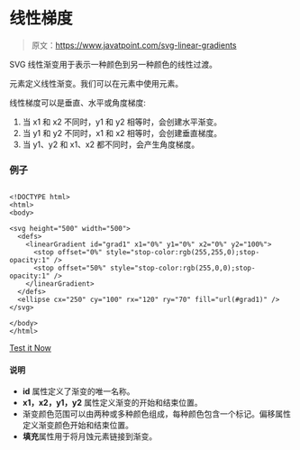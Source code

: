 # 线性梯度

> 原文：<https://www.javatpoint.com/svg-linear-gradients>

SVG 线性渐变用于表示一种颜色到另一种颜色的线性过渡。

<lineargradient>元素定义线性渐变。我们可以在<defs>元素中使用<lineargradient>元素。</lineargradient></defs></lineargradient>

线性梯度可以是垂直、水平或角度梯度:

1.  当 x1 和 x2 不同时，y1 和 y2 相等时，会创建水平渐变。
2.  当 y1 和 y2 不同时，x1 和 x2 相等时，会创建垂直梯度。
3.  当 y1、y2 和 x1、x2 都不同时，会产生角度梯度。

### 例子

```

<!DOCTYPE html>
<html>
<body>

<svg height="500" width="500">
  <defs>
    <linearGradient id="grad1" x1="0%" y1="0%" x2="0%" y2="100%">
      <stop offset="0%" style="stop-color:rgb(255,255,0);stop-opacity:1" />
      <stop offset="50%" style="stop-color:rgb(255,0,0);stop-opacity:1" />
    </linearGradient>
  </defs>
  <ellipse cx="250" cy="100" rx="120" ry="70" fill="url(#grad1)" />
</svg>

</body>
</html>

```

[Test it Now](https://www.javatpoint.com/oprweb/test.jsp?filename=svglineargradients)

#### 说明

*   **id** 属性定义了渐变的唯一名称。
*   **x1，x2，y1，y2** 属性定义渐变的开始和结束位置。
*   渐变颜色范围可以由两种或多种颜色组成，每种颜色包含一个<stop>标记。偏移属性定义渐变颜色开始和结束位置。</stop>
*   **填充**属性用于将月蚀元素链接到渐变。